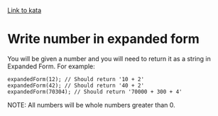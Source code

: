 [Link to kata](https://www.codewars.com/kata/5842df8ccbd22792a4000245/train/javascript)

# Write number in expanded form

You will be given a number and you will need to return it as a string in Expanded Form. For example:

    expandedForm(12); // Should return '10 + 2'
    expandedForm(42); // Should return '40 + 2'
    expandedForm(70304); // Should return '70000 + 300 + 4'

NOTE: All numbers will be whole numbers greater than 0.
